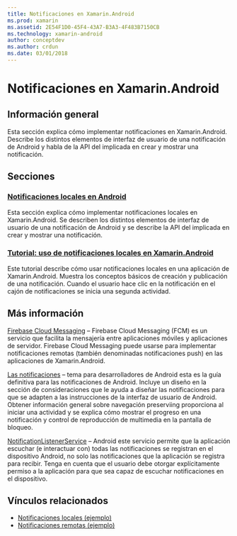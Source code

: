 ```yaml
---
title: Notificaciones en Xamarin.Android
ms.prod: xamarin
ms.assetid: 2E54F1D0-45F4-43A7-B3A3-4F483B7150CB
ms.technology: xamarin-android
author: conceptdev
ms.author: crdun
ms.date: 03/01/2018
---
```


# <a name="notifications-in-xamarinandroid"></a>Notificaciones en Xamarin.Android


## <a name="overview"></a>Información general

Esta sección explica cómo implementar notificaciones en Xamarin.Android. Describe los distintos elementos de interfaz de usuario de una notificación de Android y habla de la API del implicada en crear y mostrar una notificación.


## <a name="sections"></a>Secciones

### <a name="local-notifications-in-androidlocal-notificationsmd"></a>[Notificaciones locales en Android](local-notifications.md)

Esta sección explica cómo implementar notificaciones locales en Xamarin.Android. Se describen los distintos elementos de interfaz de usuario de una notificación de Android y se describe la API del implicada en crear y mostrar una notificación. 

### <a name="walkthrough---using-local-notifications-in-xamarinandroidlocal-notifications-walkthroughmd"></a>[Tutorial: uso de notificaciones locales en Xamarin.Android](local-notifications-walkthrough.md)  
 
Este tutorial describe cómo usar notificaciones locales en una aplicación de Xamarin.Android. Muestra los conceptos básicos de creación y publicación de una notificación. Cuando el usuario hace clic en la notificación en el cajón de notificaciones se inicia una segunda actividad. 


## <a name="for-further-reading"></a>Más información

[Firebase Cloud Messaging](~/android/data-cloud/google-messaging/firebase-cloud-messaging.md) &ndash; Firebase Cloud Messaging (FCM) es un servicio que facilita la mensajería entre aplicaciones móviles y aplicaciones de servidor. Firebase Cloud Messaging puede usarse para implementar notificaciones remotas (también denominadas notificaciones push) en las aplicaciones de Xamarin.Android.

[Las notificaciones](https://developer.android.com/guide/topics/ui/notifiers/notifications.html) &ndash; tema para desarrolladores de Android esta es la guía definitiva para las notificaciones de Android. Incluye un diseño en la sección de consideraciones que le ayuda a diseñar las notificaciones para que se adapten a las instrucciones de la interfaz de usuario de Android. Obtener información general sobre navegación preserviing proporciona al iniciar una actividad y se explica cómo mostrar el progreso en una notificación y control de reproducción de multimedia en la pantalla de bloqueo. 

[NotificationListenerService](https://developer.xamarin.com/api/type/Android.Service.Notification.NotificationListenerService/) &ndash; Android este servicio permite que la aplicación escuchar (e interactuar con) todas las notificaciones se registran en el dispositivo Android, no solo las notificaciones que la aplicación se registra para recibir. Tenga en cuenta que el usuario debe otorgar explícitamente permiso a la aplicación para que sea capaz de escuchar notificaciones en el dispositivo.





## <a name="related-links"></a>Vínculos relacionados

- [Notificaciones locales (ejemplo)](https://developer.xamarin.com/samples/monodroid/LocalNotifications/)
- [Notificaciones remotas (ejemplo)](https://developer.xamarin.com/samples/monodroid/RemoteNotifications/)
